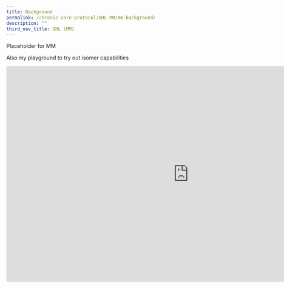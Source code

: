 ```yaml
---
title: Background
permalink: /chronic-care-protocol/DHL-MM/mm-background/
description: ""
third_nav_title: DHL (MM)
---
```

Placeholder for MM

Also my playground to try out isomer capabilities

<iframe allowfullscreen="true" height="569" width="960" frameborder="0" src="https://docs.google.com/presentation/d/e/2PACX-1vR0KxCgTZALuTem1AGFwBtLJ3T18lv_wY32ZlY7jru-MsBZjsLfe1PXQDs-3cKfx2xF877F59FuJB6W/embed?start=true&amp;loop=true&amp;delayms=60000"></iframe>
      